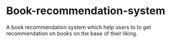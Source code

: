 # Book-recommendation-system
A book recommendation system which help users to to get recommendation on books on the base of their liking.
